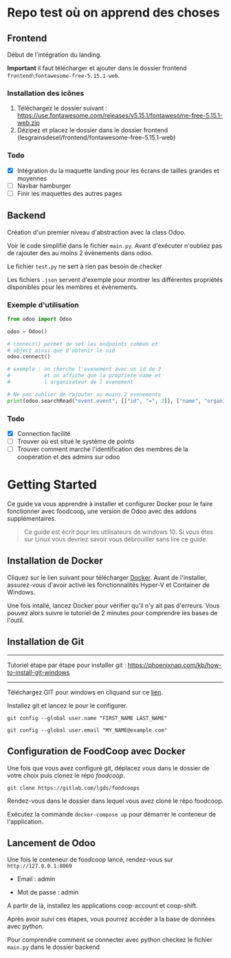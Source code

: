 # Repo test où on apprend des choses

## Frontend

Début de l'intégration du landing.

**Important** il faut télécharger et ajouter dans le dossier frontend `frontend\fontawesome-free-5.15.1-web`.

### Installation des icônes

1) Téléchargez le dossier suivant : https://use.fontawesome.com/releases/v5.15.1/fontawesome-free-5.15.1-web.zip
2) Dézipez et placez le dossier dans le dossier frontend (lesgrainsdesel/frontend/fontawesome-free-5.15.1-web)

### Todo

- [x] Intégration du la maquette landing pour les écrans de tailles grandes et moyennes
- [ ] Navbar hamburger
- [ ] Finir les maquettes des autres pages

## Backend

Création d'un premier niveau d'abstraction avec la class Odoo.

Voir le code simplifié dans le fichier `main.py`. Avant d'exécuter n'oubliez pas de rajouter des au moins 2 évènements dans odoo.

Le fichier `test.py` ne sert à rien pas besoin de checker

Les fichiers `.json` servent d'exemple pour montrer les différentes propriétés disponibles pour les membres et évènements.

### Exemple d'utilisation

```python
from odoo import Odoo

odoo = Odoo()

# connect() permet de set les endpoints common et
# object ainsi que d'obtenir le uid
odoo.connect()

# exemple : on cherche l'evenement avec un id de 2
#           et on affiche que la propriete name et
#           l organisateur de l evenement

# Ne pas oublier de rajouter au moins 2 evenements
print(odoo.searchRead("event.event", [["id", "=", 2]], ["name", "organizer_id"]))
```

### Todo

- [x] Connection facilité
- [ ] Trouver où est situé le système de points
- [ ] Trouver comment marche l'identification des membres de la coopération et des admins sur odoo

# Getting Started

Ce guide va vous apprendre à installer et configurer Docker pour le faire fonctionner avec foodcoop, une version de Odoo avec des addons supplémentaires.

> Ce guide est écrit pour les utilisateurs de windows 10. Si vous êtes sur Linux vous devriez savoir vous débrouiller sans lire ce guide.

## Installation de Docker

Cliquez sur le lien suivant pour télécharger [Docker](https://desktop.docker.com/win/stable/Docker%20Desktop%20Installer.exe).
Avant de l'installer, assurez-vous d'avoir activé les fonctionnalités Hyper-V et Container de Windows.

Une fois intallé, lancez Docker pour vérifier qu'il n'y ait pas d'erreurs. Vous pouvez alors suivre le tutoriel de 2 minutes pour comprendre les bases de l'outil.

## Installation de Git

---

Tutoriel étape par étape pour installer git :
https://phoenixnap.com/kb/how-to-install-git-windows

---

Téléchargez GIT pour windows en cliquand sur ce [lien](https://git-scm.com/downloads).

Installez git et lancez le pour le configurer.

`git config --global user.name "FIRST_NAME LAST_NAME"`

`git config --global user.email "MY_NAME@example.com"`

## Configuration de FoodCoop avec Docker

Une fois que vous avez configuré git, déplacez vous dans le dossier de votre choix puis clonez le répo _foodcoop_.

`git clone https://gitlab.com/lgds/foodcoops`

Rendez-vous dans le dossier dans lequel vous avez cloné le répo foodcoop.

Exécutez la commande `docker-compose up` pour démarrer le conteneur de l'application.

## Lancement de Odoo

Une fois le conteneur de foodcoop lancé, rendez-vous sur `http://127.0.0.1:8069`

- Email : admin

- Mot de passe : admin

A partir de là, installez les applications coop-account et coop-shift.

Après avoir suivi ces étapes, vous pourrez accéder à la base de données avec python.

Pour comprendre comment se connecter avec python checkez le fichier `main.py` dans le dossier backend
